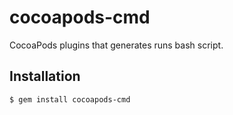 # cocoapods-cmd

CocoaPods plugins that generates runs bash script.

## Installation

    $ gem install cocoapods-cmd

